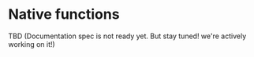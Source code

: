 # Native functions

TBD (Documentation spec is not ready yet. But stay tuned! we're actively working on it!)